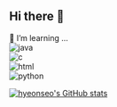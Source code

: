 ## Hi there 👋

🌱 I’m learning ...  
![java](https://img.shields.io/badge/Java-ED8B00?style=for-the-badge&logo=openjdk&logoColor=white)  
![c](https://img.shields.io/badge/C-00599C?style=for-the-badge&logo=c&logoColor=white)  
![html](https://img.shields.io/badge/HTML5-E34F26?style=for-the-badge&logo=html5&logoColor=white)  
![python](https://img.shields.io/badge/Python-3776AB?style=for-the-badge&logo=python&logoColor=white)  



[![hyeonseo's GitHub stats](https://github-readme-stats.vercel.app/api?username=hyeonseo8822)](https://github.com/anuraghazra/github-readme-stats)



<!--
**hyeonseo8822/hyeonseo8822** is a ✨ _special_ ✨ repository because its `README.md` (this file) appears on your GitHub profile.

Here are some ideas to get you started:

- 🔭 I’m currently working on ...
- 🌱 I’m currently learning ...
- 👯 I’m looking to collaborate on ...
- 🤔 I’m looking for help with ...
- 💬 Ask me about ...
- 📫 How to reach me: ...
- 😄 Pronouns: ...
- ⚡ Fun fact: ...
-->

